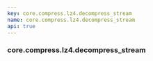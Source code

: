 ```yaml
---
key: core.compress.lz4.decompress_stream
name: core.compress.lz4.decompress_stream
api: true
---
```


### core.compress.lz4.decompress_stream

